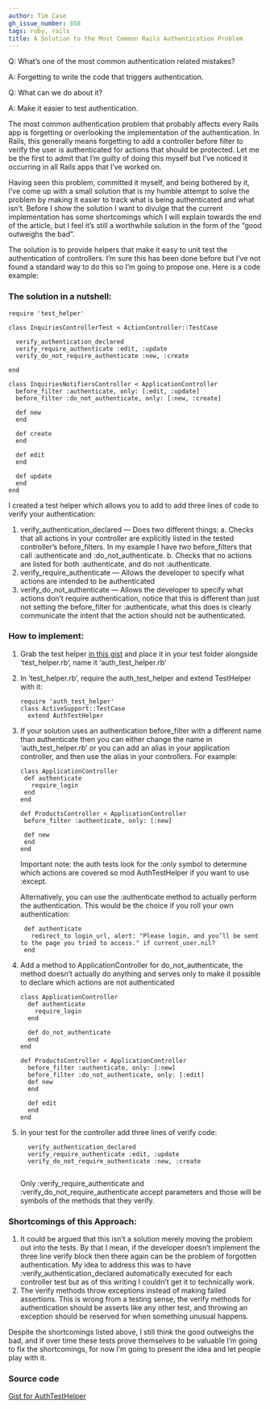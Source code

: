```yaml
---
author: Tim Case
gh_issue_number: 858
tags: ruby, rails
title: A Solution to the Most Common Rails Authentication Problem
---
```


Q: What’s one of the most common authentication related mistakes?

A: Forgetting to write the code that triggers authentication.

Q: What can we do about it?

A: Make it easier to test authentication.

The most common authentication problem that probably affects every Rails app is forgetting or overlooking the implementation of the authentication.  In Rails, this generally means forgetting to add a controller before filter to verify the user is authenticated for actions that should be protected.  Let me be the first to admit that I’m guilty of doing this myself but I’ve noticed it occurring in all Rails apps that I’ve worked on.

Having seen this problem, committed it myself, and being bothered by it, I’ve come up with a small solution that is my humble attempt to solve the problem by making it easier to track what is being authenticated and what isn’t.  Before I show the solution I want to divulge that the current implementation has some shortcomings which I will explain towards the end of the article, but I feel it’s still a worthwhile solution in the form of the “good outweighs the bad”.

The solution is to provide helpers that make it easy to unit test the authentication of controllers.  I’m sure this has been done before but I’ve not found a standard way to do this so I’m going to propose one.  Here is a code example:

### The solution in a nutshell:

```
require 'test_helper'

class InquiriesControllerTest < ActionController::TestCase

  verify_authentication_declared
  verify_require_authenticate :edit, :update
  verify_do_not_require_authenticate :new, :create

end

class InquiriesNotifiersController < ApplicationController
  before_filter :authenticate, only: [:edit, :update]
  before_filter :do_not_authenticate, only: [:new, :create]

  def new
  end

  def create
  end

  def edit
  end

  def update
  end
end
```
I created a test helper which allows you to add to add three lines of code to verify your authentication:

1. verify_authentication_declared — Does two different things:
    a. Checks that all actions in your controller are explicitly listed in the tested controller’s before_filters.  In my example I have two before_filters that call :authenticate and :do_not_authenticate.
    b. Checks that no actions are listed for both :authenticate, and do not :authenticate.
2. verify_require_authenticate — Allows the developer to specify what actions are intended to be authenticated
3. verify_do_not_authenticate — Allows the developer to specify what actions don’t require authentication, notice that this is different than just not setting the before_filter for :authenticate, what this does is clearly communicate the intent that the action should not be authenticated.

### How to implement:

1. Grab the test helper [in this gist](https://gist.github.com/timcase/6691475) and place it in your test folder alongside ‘test_helper.rb’, name it ‘auth_test_helper.rb’
2. In ‘test_helper.rb’, require the auth_test_helper and extend TestHelper with it:

    ```
    require 'auth_test_helper'
    class ActiveSupport::TestCase
      extend AuthTestHelper
    ```
3. If your solution uses an authentication before_filter with a different name than authenticate then you can either change the name in ‘auth_test_helper.rb’ or you can add an alias in your application controller, and then use the alias in your controllers. For example:

    ```
    class ApplicationController
     def authenticate
       require_login
     end
    end

    def ProductsController < ApplicationController
     before_filter :authenticate, only: [:new]

     def new
     end
    end
    ```

    Important note: the auth tests look for the :only symbol to determine which actions are covered so mod AuthTestHelper if you want to use :except.

    Alternatively, you can use the :authenticate method to actually perform the authentication.  This would be the choice if you roll your own authentication:

    ```
     def authenticate
       redirect_to login_url, alert: "Please login, and you’ll be sent to the page you tried to access." if current_user.nil?
     end
    ```

4. Add a method to ApplicationController for do_not_authenticate, the method doesn’t actually do anything and serves only to make it possible to declare which actions are not authenticated

    ```
    class ApplicationController
      def authenticate
        require_login
      end
       
      def do_not_authenticate
      end
    end

    def ProductsController < ApplicationController
      before_filter :authenticate, only: [:new]
      before_filter :do_not_authenticate, only: [:edit]
      def new
      end

      def edit
      end
    end
    ```

5. In your test for the controller add three lines of verify code:

    ```
      verify_authentication_declared
      verify_require_authenticate :edit, :update
      verify_do_not_require_authenticate :new, :create
      
    ```

    Only :verify_require_authenticate and :verify_do_not_require_authenticate accept parameters and those will be symbols of the methods that they verify.

### Shortcomings of this Approach:

1. It could be argued that this isn’t a solution merely moving the problem out into the tests.  By that I mean, if the developer doesn’t implement the three line verify block then there again can be the problem of forgotten authentication.  My idea to address this was to have :verify_authentication_declared automatically executed for each controller test but as of this writing I couldn’t get it to technically work.
2. The verify methods throw exceptions instead of making failed assertions.  This is wrong from a testing sense, the verify methods for authentication should be asserts like any other test, and throwing an exception should be reserved for when something unusual happens.

Despite the shortcomings listed above, I still think the good outweighs the bad, and if over time these tests prove themselves to be valuable I’m going to fix the shortcomings, for now I’m going to present the idea and let people play with it.

### Source code

[Gist for AuthTestHelper](https://gist.github.com/timcase/6691475)
